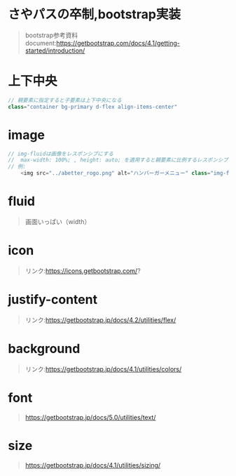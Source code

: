 # さやパスの卒制,bootstrap実装

> bootstrap参考資料document:https://getbootstrap.com/docs/4.1/getting-started/introduction/  

# 上下中央
```js
// 親要素に指定すると子要素は上下中央になる
class="container bg-primary d-flex align-items-center"
```

# image
```js
// img-fluidは画像をレスポンシブにする
//  max-width: 100%; , height: auto; を適用すると親要素に比例するレスポンシブが実現出来ます。
// 例:
    <img src="../abetter_rogo.png" alt="ハンバーガーメニュー" class="img-fluid max-width: 100% height: auto" width="60" height="auto"> 
```

# fluid
> 画面いっぱい（width）  

# icon
> リンク:https://icons.getbootstrap.com/?

# justify-content
> リンク:https://getbootstrap.jp/docs/4.2/utilities/flex/

# background
> リンク:https://getbootstrap.jp/docs/4.1/utilities/colors/

# font
> https://getbootstrap.jp/docs/5.0/utilities/text/

# size
> https://getbootstrap.jp/docs/4.1/utilities/sizing/
